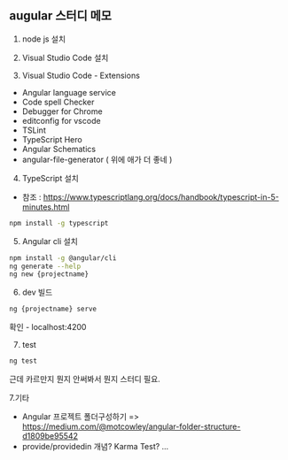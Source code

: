 ## augular 스터디 메모

1. node js 설치

2. Visual Studio Code 설치

3. Visual Studio Code - Extensions
  - Angular language service 
  - Code spell Checker
  - Debugger for Chrome
  - editconfig for vscode 
  - TSLint
  - TypeScript Hero
  - Angular Schematics
  - angular-file-generator ( 위에 애가 더 좋네 )

4. TypeScript 설치
  - 참조 : https://www.typescriptlang.org/docs/handbook/typescript-in-5-minutes.html
```bash
npm install -g typescript
```

5. Angular cli 설치
```bash
npm install -g @angular/cli
ng generate --help
ng new {projectname}
```

6. dev 빌드
```bash
ng {projectname} serve 
```
확인 - localhost:4200

7. test
```bash
ng test
```
근데 카르만지 뭔지 안써봐서 뭔지 스터디 필요.

7.기타
- Angular 프로젝트 폴더구성하기 => https://medium.com/@motcowley/angular-folder-structure-d1809be95542
- provide/providedin 개념? Karma Test? ...
